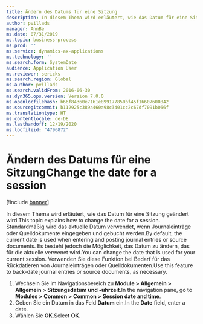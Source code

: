 ```yaml
---
title: Ändern des Datums für eine Sitzung
description: In diesem Thema wird erläutert, wie das Datum für eine Sitzung geändert wird.
author: pvillads
manager: AnnBe
ms.date: 07/31/2019
ms.topic: business-process
ms.prod: ''
ms.service: dynamics-ax-applications
ms.technology: ''
ms.search.form: SystemDate
audience: Application User
ms.reviewer: sericks
ms.search.region: Global
ms.author: pvillads
ms.search.validFrom: 2016-06-30
ms.dyn365.ops.version: Version 7.0.0
ms.openlocfilehash: b66f84360e7161e899177850bf45f16607600842
ms.sourcegitcommit: b112925c389a460a98c3401cc2c67df7091b066f
ms.translationtype: HT
ms.contentlocale: de-DE
ms.lasthandoff: 12/19/2020
ms.locfileid: "4796872"
---
```

# <a name="change-the-date-for-a-session"></a><span data-ttu-id="78d5d-103">Ändern des Datums für eine Sitzung</span><span class="sxs-lookup"><span data-stu-id="78d5d-103">Change the date for a session</span></span>

[!include [banner](../../includes/banner.md)]

<span data-ttu-id="78d5d-104">In diesem Thema wird erläutert, wie das Datum für eine Sitzung geändert wird.</span><span class="sxs-lookup"><span data-stu-id="78d5d-104">This topic explains how to change the date for a session.</span></span> <span data-ttu-id="78d5d-105">Standardmäßig wird das aktuelle Datum verwendet, wenn Journaleinträge oder Quelldokumente eingegeben und gebucht werden.</span><span class="sxs-lookup"><span data-stu-id="78d5d-105">By default, the current date is used when entering and posting journal entries or source documents.</span></span> <span data-ttu-id="78d5d-106">Es besteht jedoch die Möglichkeit, das Datum zu ändern, das für die aktuelle verwenet wird.</span><span class="sxs-lookup"><span data-stu-id="78d5d-106">You can change the date that is used for your current session.</span></span> <span data-ttu-id="78d5d-107">Verwenden Sie diese Funktion bei Bedarf für das Rückdatieren von Journaleinträgen oder Quelldokumenten.</span><span class="sxs-lookup"><span data-stu-id="78d5d-107">Use this feature to back-date journal entries or source documents, as necessary.</span></span>

1. <span data-ttu-id="78d5d-108">Wechseln Sie im Navigationsbereich zu **Module > Allgemein > Allgemein > Sitzungsdatum und -uhrzeit**.</span><span class="sxs-lookup"><span data-stu-id="78d5d-108">In the navigation pane, go to **Modules > Common > Common > Session date and time**.</span></span>
2. <span data-ttu-id="78d5d-109">Geben Sie ein Datum in das Feld **Datum** ein.</span><span class="sxs-lookup"><span data-stu-id="78d5d-109">In the **Date** field, enter a date.</span></span>
3. <span data-ttu-id="78d5d-110">Wählen Sie **OK**.</span><span class="sxs-lookup"><span data-stu-id="78d5d-110">Select **OK**.</span></span>

